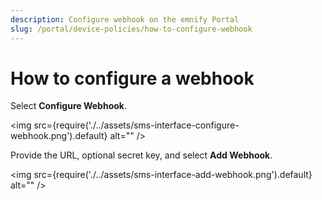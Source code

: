 ```yaml
---
description: Configure webhook on the emnify Portal
slug: /portal/device-policies/how-to-configure-webhook
---
```


# How to configure a webhook

 Select **Configure Webhook**.  

  <img
    src={require('./../assets/sms-interface-configure-webhook.png').default}
    alt=""
  />

  Provide the URL, optional secret key, and select **Add Webhook**.  

  <img
    src={require('./../assets/sms-interface-add-webhook.png').default}
    alt=""
  />

